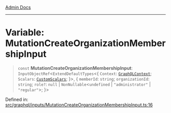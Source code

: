 [Admin Docs](/)

***

# Variable: MutationCreateOrganizationMembershipInput

> `const` **MutationCreateOrganizationMembershipInput**: `InputObjectRef`\<`ExtendDefaultTypes`\<\{ `Context`: [`GraphQLContext`](../../../context/type-aliases/GraphQLContext.md); `Scalars`: [`CustomScalars`](../../../scalars/type-aliases/CustomScalars.md); \}\>, \{ `memberId`: `string`; `organizationId`: `string`; `role?`: `null` \| `NonNullable`\<`undefined` \| `"administrator"` \| `"regular"`\>; \}\>

Defined in: [src/graphql/inputs/MutationCreateOrganizationMembershipInput.ts:16](https://github.com/Sourya07/talawa-api/blob/aac5f782223414da32542752c1be099f0b872196/src/graphql/inputs/MutationCreateOrganizationMembershipInput.ts#L16)
